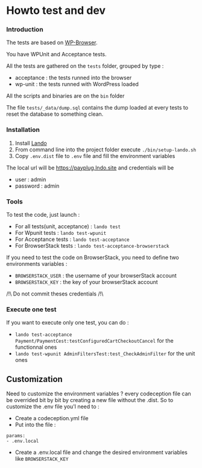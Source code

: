 # Howto test and dev

### Introduction

The tests are based on [WP-Browser](https://github.com/lucatume/wp-browser).

You have WPUnit and Acceptance tests.  

All the tests are gathered on the `tests` folder, grouped by type :
* acceptance : the tests runned into the browser
* wp-unit : the tests runned with WordPress loaded

All the scripts and binaries are on the `bin` folder

The file `tests/_data/dump.sql` contains the dump loaded at every tests to reset the database to something clean. 

### Installation

1. Install [Lando](https://docs.devwithlando.io/installation/installing.html)
2. From command line into the project folder execute `./bin/setup-lando.sh`
3. Copy `.env.dist` file to `.env` file and fill the environment variables

The local url will be https://payplug.lndo.site and credentials will be
* user : admin
* password : admin

### Tools
To test the code, just launch :
* For all tests(unit, acceptance) : `lando test`
* For Wpunit tests : `lando test-wpunit`
* For Acceptance tests : `lando test-acceptance`
* For BrowserStack tests : `lando test-acceptance-browserstack`

If you need to test the code on BrowserStack, you need to define two environments variables :
* `BROWSERSTACK_USER` : the username of your browserStack account
* `BROWSERSTACK_KEY` : the key of your browserStack account

/!\ Do not commit theses credentials /!\

### Execute one test
If you want to execute only one test, you can do :
* `lando test-acceptance Payment/PaymentCest:testConfiguredCartCheckoutCancel` for the functionnal ones
* `lando test-wpunit AdminFiltersTest:test_CheckAdminFilter` for the unit ones

## Customization

Need to customize the environment variables ? every codeception file can be overrided bit by bit by creating a new file without the .dist.
So to customize the .env file you'l need to :

* Create a codeception.yml file
* Put into the file :
```
params:
- .env.local
```
* Create a .env.local file and change the desired environment variables like `BROWSERSTACK_KEY`
